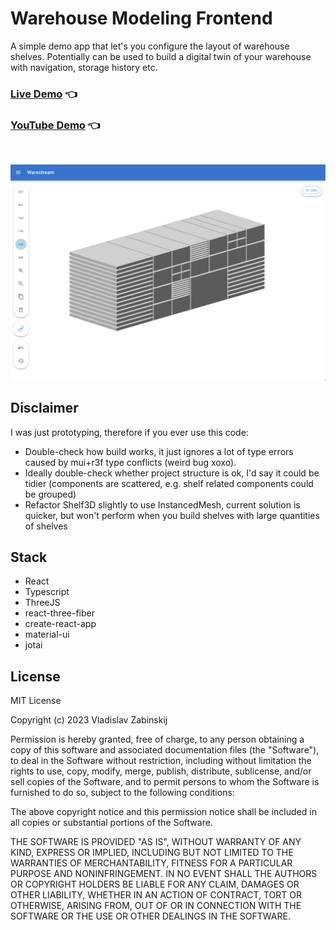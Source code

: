 # Warehouse Modeling Frontend

A simple demo app that let's you configure the layout of warehouse shelves.
Potentially can be used to build a digital twin of your warehouse with navigation, storage history etc.

### [Live Demo](https://zhabinsky.github.io/warehouse-modeling-frontend/) 👈

### [YouTube Demo](https://youtu.be/Fv7VZ53C3mo) 👈

<br/>

![Screenshot](https://raw.githubusercontent.com/zhabinsky/warehouse-modeling-frontend/master/screenshot.png)


## Disclaimer

I was just prototyping, therefore if you ever use this code:

- Double-check how build works, it just ignores a lot of type errors caused by mui+r3f type conflicts (weird bug xoxo).
- Ideally double-check whether project structure is ok, I'd say it could be tidier (components are scattered, e.g. shelf related components could be grouped)
- Refactor Shelf3D slightly to use InstancedMesh, current solution is quicker, but won't perform when you build shelves with large quantities of shelves

## Stack

- React
- Typescript
- ThreeJS
- react-three-fiber
- create-react-app
- material-ui
- jotai

## License

MIT License

Copyright (c) 2023 Vladislav Zabinskij

Permission is hereby granted, free of charge, to any person obtaining a copy
of this software and associated documentation files (the "Software"), to deal
in the Software without restriction, including without limitation the rights
to use, copy, modify, merge, publish, distribute, sublicense, and/or sell
copies of the Software, and to permit persons to whom the Software is
furnished to do so, subject to the following conditions:

The above copyright notice and this permission notice shall be included in all
copies or substantial portions of the Software.

THE SOFTWARE IS PROVIDED "AS IS", WITHOUT WARRANTY OF ANY KIND, EXPRESS OR
IMPLIED, INCLUDING BUT NOT LIMITED TO THE WARRANTIES OF MERCHANTABILITY,
FITNESS FOR A PARTICULAR PURPOSE AND NONINFRINGEMENT. IN NO EVENT SHALL THE
AUTHORS OR COPYRIGHT HOLDERS BE LIABLE FOR ANY CLAIM, DAMAGES OR OTHER
LIABILITY, WHETHER IN AN ACTION OF CONTRACT, TORT OR OTHERWISE, ARISING FROM,
OUT OF OR IN CONNECTION WITH THE SOFTWARE OR THE USE OR OTHER DEALINGS IN THE
SOFTWARE.
